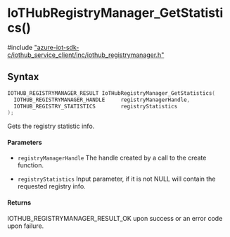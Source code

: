# IoTHubRegistryManager_GetStatistics()

\#include ["azure-iot-sdk-c/iothub_service_client/inc/iothub_registrymanager.h"](../iot-c-ref-iothub-registrymanager-h.md)  

## Syntax

```C
IOTHUB_REGISTRYMANAGER_RESULT IoTHubRegistryManager_GetStatistics(
  IOTHUB_REGISTRYMANAGER_HANDLE  	registryManagerHandle,
  IOTHUB_REGISTRY_STATISTICS     	registryStatistics
);

```

Gets the registry statistic info.

#### Parameters
* `registryManagerHandle` The handle created by a call to the create function. 

* `registryStatistics` Input parameter, if it is not NULL will contain the requested registry info.

#### Returns
IOTHUB_REGISTRYMANAGER_RESULT_OK upon success or an error code upon failure.

